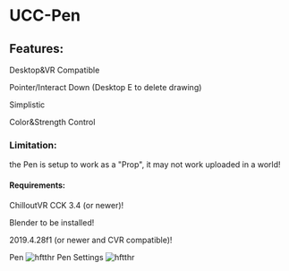 # UCC-Pen
 
## Features:
Desktop&VR Compatible

Pointer/Interact Down (Desktop E to delete drawing)

Simplistic

Color&Strength Control

### Limitation:
the Pen is setup to work as a "Prop", it may not work uploaded in a world!

#### Requirements:
ChilloutVR CCK 3.4 (or newer)!

Blender to be installed!

2019.4.28f1 (or newer and CVR compatible)!

Pen
![hftthr](https://milchzocker.eu/nextcloud/index.php/apps/files_sharing/publicpreview/e4WSre2M5RmoaCq?x=1912&y=605&a=true&file=UCC%2520Pen.PNG&scalingup=0)
Pen Settings
![hftthr](https://milchzocker.eu/nextcloud/index.php/apps/files_sharing/publicpreview/sk4CpA6rNd9T4e9?x=1912&y=605&a=true&file=UCC%2520Pen%2520Settings.PNG&scalingup=0)
